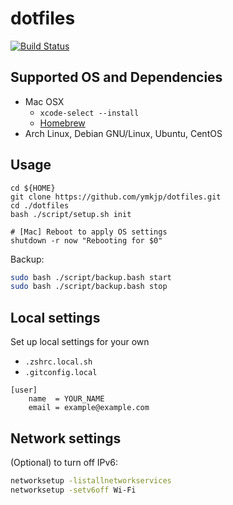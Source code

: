 dotfiles
========
[![Build Status](https://travis-ci.org/ymkjp/dotfiles.svg?branch=master)](https://travis-ci.org/ymkjp/dotfiles)

## Supported OS and Dependencies
* Mac OSX
  * `xcode-select --install`
  * [Homebrew](http://brew.sh/) 
* Arch Linux, Debian GNU/Linux, Ubuntu, CentOS

## Usage
```
cd ${HOME}
git clone https://github.com/ymkjp/dotfiles.git
cd ./dotfiles
bash ./script/setup.sh init

# [Mac] Reboot to apply OS settings
shutdown -r now "Rebooting for $0"
```

Backup:

```bash
sudo bash ./script/backup.bash start
sudo bash ./script/backup.bash stop
```

## Local settings
Set up local settings for your own
 * `.zshrc.local.sh`
 * `.gitconfig.local`

```
[user]
    name  = YOUR_NAME
    email = example@example.com
```

## Network settings

(Optional) to turn off IPv6:

```bash
networksetup -listallnetworkservices
networksetup -setv6off Wi-Fi
````
